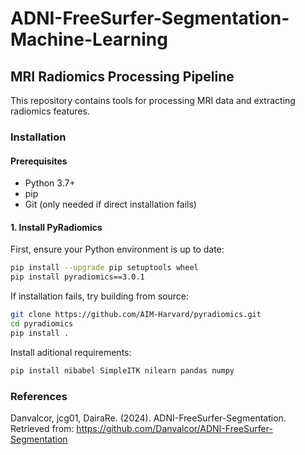 # ADNI-FreeSurfer-Segmentation-Machine-Learning
## MRI Radiomics Processing Pipeline

This repository contains tools for processing MRI data and extracting radiomics features.

### Installation

#### Prerequisites
- Python 3.7+
- pip
- Git (only needed if direct installation fails)

#### 1. Install PyRadiomics

First, ensure your Python environment is up to date:

```bash
pip install --upgrade pip setuptools wheel
pip install pyradiomics==3.0.1
```

If installation fails, try building from source:
```bash
git clone https://github.com/AIM-Harvard/pyradiomics.git
cd pyradiomics
pip install .
```

Install aditional requirements:
```bash
pip install nibabel SimpleITK nilearn pandas numpy
```

### References
Danvalcor, jcg01, DairaRe. (2024). ADNI-FreeSurfer-Segmentation. Retrieved from: https://github.com/Danvalcor/ADNI-FreeSurfer-Segmentation
